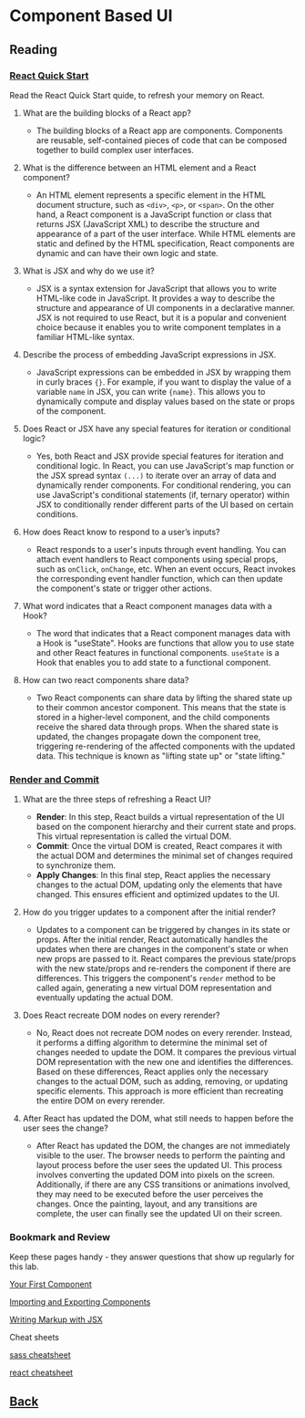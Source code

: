 # Component Based UI

## Reading 

### [React Quick Start](https://react.dev/learn)

Read the React Quick Start quide, to refresh your memory on React.

1. What are the building blocks of a React app?
   * The building blocks of a React app are components. Components are reusable, self-contained pieces of code that can be composed together to build complex user interfaces.

2. What is the difference between an HTML element and a React component?
   * An HTML element represents a specific element in the HTML document structure, such as `<div>`, `<p>`, or `<span>`. On the other hand, a React component is a JavaScript function or class that returns JSX (JavaScript XML) to describe the structure and appearance of a part of the user interface. While HTML elements are static and defined by the HTML specification, React components are dynamic and can have their own logic and state. 

3. What is JSX and why do we use it?
   * JSX is a syntax extension for JavaScript that allows you to write HTML-like code in JavaScript. It provides a way to describe the structure and appearance of UI components in a declarative manner. JSX is not required to use React, but it is a popular and convenient choice because it enables you to write component templates in a familiar HTML-like syntax.


4. Describe the process of embedding JavaScript expressions in JSX.
   * JavaScript expressions can be embedded in JSX by wrapping them in curly braces `{}`. For example, if you want to display the value of a variable `name` in JSX, you can write `{name}`. This allows you to dynamically compute and display values based on the state or props of the component.

5. Does React or JSX have any special features for iteration or conditional logic?
   * Yes, both React and JSX provide special features for iteration and conditional logic. In React, you can use JavaScript's map function or the JSX spread syntax `(...)` to iterate over an array of data and dynamically render components. For conditional rendering, you can use JavaScript's conditional statements (if, ternary operator) within JSX to conditionally render different parts of the UI based on certain conditions.

6. How does React know to respond to a user’s inputs?
   * React responds to a user's inputs through event handling. You can attach event handlers to React components using special props, such as `onClick`, `onChange`, etc. When an event occurs, React invokes the corresponding event handler function, which can then update the component's state or trigger other actions.

7. What word indicates that a React component manages data with a Hook?
   * The word that indicates that a React component manages data with a Hook is "useState". Hooks are functions that allow you to use state and other React features in functional components. `useState` is a Hook that enables you to add state to a functional component.


8. How can two react components share data?
   * Two React components can share data by lifting the shared state up to their common ancestor component. This means that the state is stored in a higher-level component, and the child components receive the shared data through props. When the shared state is updated, the changes propagate down the component tree, triggering re-rendering of the affected components with the updated data. This technique is known as "lifting state up" or "state lifting."

### [Render and Commit](https://react.dev/learn/render-and-commit)

1. What are the three steps of refreshing a React UI?
   *  **Render**: In this step, React builds a virtual representation of the UI based on the component hierarchy and their current state and props. This virtual representation is called the virtual DOM.
   *  **Commit**: Once the virtual DOM is created, React compares it with the actual DOM and determines the minimal set of changes required to synchronize them.
   *  **Apply Changes**: In this final step, React applies the necessary changes to the actual DOM, updating only the elements that have changed. This ensures efficient and optimized updates to the UI.


2. How do you trigger updates to a component after the initial render?
   * Updates to a component can be triggered by changes in its state or props. After the initial render, React automatically handles the updates when there are changes in the component's state or when new props are passed to it. React compares the previous state/props with the new state/props and re-renders the component if there are differences. This triggers the component's `render` method to be called again, generating a new virtual DOM representation and eventually updating the actual DOM.

3. Does React recreate DOM nodes on every rerender?
   * No, React does not recreate DOM nodes on every rerender. Instead, it performs a diffing algorithm to determine the minimal set of changes needed to update the DOM. It compares the previous virtual DOM representation with the new one and identifies the differences. Based on these differences, React applies only the necessary changes to the actual DOM, such as adding, removing, or updating specific elements. This approach is more efficient than recreating the entire DOM on every rerender.

4. After React has updated the DOM, what still needs to happen before the user sees the change?
   * After React has updated the DOM, the changes are not immediately visible to the user. The browser needs to perform the painting and layout process before the user sees the updated UI. This process involves converting the updated DOM into pixels on the screen. Additionally, if there are any CSS transitions or animations involved, they may need to be executed before the user perceives the changes. Once the painting, layout, and any transitions are complete, the user can finally see the updated UI on their screen.

### Bookmark and Review

Keep these pages handy - they answer questions that show up regularly for this lab.

[Your First Component](https://react.dev/learn/your-first-component)

[Importing and Exporting Components](https://react.dev/learn/importing-and-exporting-components)

[Writing Markup with JSX](https://react.dev/learn/writing-markup-with-jsx)

Cheat sheets

[sass cheatsheet](https://devhints.io/sass)

[react cheatsheet](https://devhints.io/react)

## [Back](../401readingNotes.md)